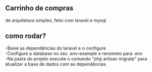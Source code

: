 ## Carrinho de compras

de arquitetura simples, feito com laravel e mysql

## como rodar?

-Baixe as dependências do laravel e o configure <br>
-Configure a database no seu .env-example e renomeio para .env <br>
-Na pasta do projeto execute o comando "php artisan migrate" para atualizar a base de dados com as dependências
